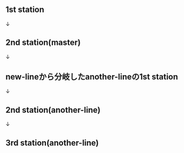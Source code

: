 ## 1st station

↓

## 2nd station(master)

↓

## new-lineから分岐したanother-lineの1st station

↓

## 2nd station(another-line)

↓

## 3rd station(another-line)
